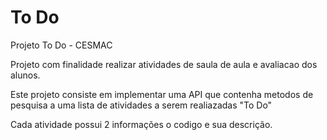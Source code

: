 # To Do
Projeto To Do - CESMAC

Projeto com finalidade realizar atividades de saula de aula e avaliacao dos alunos.

Este projeto consiste em implementar uma API que contenha metodos de pesquisa a uma lista de atividades a serem realiazadas "To Do"

Cada atividade possui 2 informações o codigo e sua descrição.
